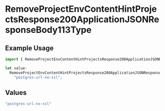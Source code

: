 # RemoveProjectEnvContentHintProjectsResponse200ApplicationJSONResponseBody113Type

## Example Usage

```typescript
import { RemoveProjectEnvContentHintProjectsResponse200ApplicationJSONResponseBody113Type } from "@vercel/sdk/models/operations/removeprojectenv.js";

let value:
  RemoveProjectEnvContentHintProjectsResponse200ApplicationJSONResponseBody113Type =
    "postgres-url-no-ssl";
```

## Values

```typescript
"postgres-url-no-ssl"
```